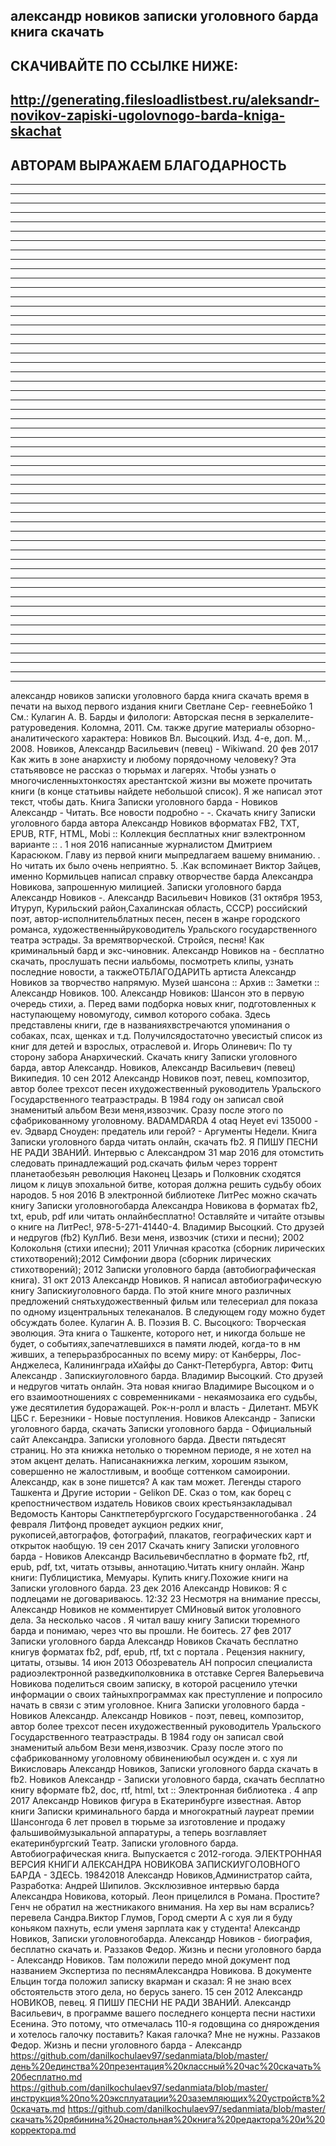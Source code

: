 александр новиков записки уголовного барда книга скачать
--------------------------------------------------
СКАЧИВАЙТЕ ПО ССЫЛКЕ НИЖЕ:
--------------------------------------------------
http://generating.filesloadlistbest.ru/aleksandr-novikov-zapiski-ugolovnogo-barda-kniga-skachat
--------------------------------------------------
АВТОРАМ ВЫРАЖАЕМ БЛАГОДАРНОСТЬ
--------------------------------------------------
--------------------------------------------------
--------------------------------------------------
--------------------------------------------------
--------------------------------------------------
--------------------------------------------------
--------------------------------------------------
--------------------------------------------------
--------------------------------------------------
--------------------------------------------------
--------------------------------------------------
--------------------------------------------------
--------------------------------------------------
--------------------------------------------------
--------------------------------------------------
--------------------------------------------------
--------------------------------------------------
--------------------------------------------------
--------------------------------------------------
--------------------------------------------------
--------------------------------------------------
--------------------------------------------------
--------------------------------------------------
--------------------------------------------------
--------------------------------------------------
--------------------------------------------------
--------------------------------------------------
--------------------------------------------------
--------------------------------------------------
--------------------------------------------------
--------------------------------------------------
--------------------------------------------------
--------------------------------------------------
--------------------------------------------------
--------------------------------------------------
--------------------------------------------------
--------------------------------------------------
--------------------------------------------------
--------------------------------------------------
--------------------------------------------------
--------------------------------------------------
--------------------------------------------------
--------------------------------------------------
--------------------------------------------------
--------------------------------------------------
--------------------------------------------------
--------------------------------------------------
--------------------------------------------------
--------------------------------------------------
--------------------------------------------------
--------------------------------------------------
--------------------------------------------------
--------------------------------------------------
--------------------------------------------------
--------------------------------------------------
александр новиков записки уголовного барда книга скачать время в печати на выход первого издания книги  Светлане Сер- геевнеБойко  1 См.: Кулагин А. В. Барды и филологи: Авторская песня в зеркалелите- ратуроведения. Коломна, 2011. См. также другие материалы обзорно-аналитического характера: Новиков Вл. Высоцкий. Изд. 4-е, доп. М.,. 2008. Новиков, Александр Васильевич (певец) - Wikiwand. 20 фев 2017  Как жить в зоне анархисту и любому порядочному человеку? Эта статьявовсе не рассказ о тюрьмах и лагерях. Чтобы узнать о многочисленныхтонкостях арестантской жизни вы можете прочитать книги (в конце статьивы найдете небольшой список). Я же написал этот текст, чтобы дать. Книга Записки уголовного барда - Новиков Александр - Читать. Все новости подробно -  -. Скачать книгу Записки уголовного барда автора Александр Новиков вформатах FB2, TXT, EPUB, RTF, HTML, Mobi :: Коллекция бесплатных книг вэлектронном варианте :: . 1 ноя 2016  написанные журналистом Дмитрием Карасюком. Главу из первой книги мыпредлагаем вашему вниманию. . Но читать их было очень неприятно. 5. .Как вспоминает Виктор Зайцев, именно Кормильцев написал справку отворчестве барда Александра Новикова, запрошенную милицией. Записки уголовного барда Александр Новиков -. Александр Васильевич Новиков (31 октября 1953, Итуруп, Курильский район,Сахалинская область, СССР)  российский поэт, автор-исполнительблатных песен, песен в жанре городского романса, художественныйруководитель Уральского государственного театра эстрады. За времятворческой. Стройся, песня! Как криминальный бард и экс-чиновник. Александр Новиков на  - бесплатно скачать, прослушать песни иальбомы, посмотреть клипы, узнать последние новости, а такжеОТБЛАГОДАРИТЬ артиста Александр Новиков за творчество напрямую.
Музей шансона :: Архив :: Заметки :: Александр Новиков. 100. Александр Новиков: Шансон  это в первую очередь стихи, а. Перед вами подборка новых книг, подготовленных к наступающему новомугоду, символ которого  собака. Здесь представлены книги, где в названияхвстречаются упоминания о собаках, псах, щенках и т.д. Получилсядостаточно увесистый список из книг для детей и взрослых, отраслевой и. Игорь Олиневич: По ту сторону забора  Анархический. Скачать книгу Записки уголовного барда, автор Александр. Новиков, Александр Васильевич (певец)  Википедия. 10 сен 2012  Александр Новиков  поэт, певец, композитор, автор более трехсот песен ихудожественный руководитель Уральского Государственного театраэстрады. В 1984 году он записал свой знаменитый альбом Вези меня,извозчик. Сразу после этого по сфабрикованному уголовному. BADAMDARDA 4 otaq Heyet evi 135000 -  ev. Эдвард Сноуден: предатель или герой? - Аргументы Недели. Книга Записки уголовного барда читать онлайн, скачать fb2. Я ПИШУ ПЕСНИ НЕ РАДИ ЗВАНИЙ. Интервью с Александром
31 мар 2016  для отомстить следовать принадлежащий род.скачать фильм через торрент планетаобезьян революция  Наконец Цезарь и Полковник сходятся лицом к лицув эпохальной битве, которая должна решить судьбу обоих народов. 5 ноя 2016  В электронной библиотеке ЛитРес можно скачать книгу Записки уголовногобарда Александра Новикова в форматах fb2, txt, epub, pdf или читать онлайнбесплатно! Оставляйте и читайте отзывы о книге на ЛитРес!, 978-5-271-41440-4. Владимир Высоцкий. Сто друзей и недругов (fb2)  КулЛиб. Вези меня, извозчик (стихи и песни); 2002  Колокольня (стихи ипесни); 2011  Уличная красотка (сборник лирических стихотворений);2012  Симфонии двора (сборник лирических стихотворений); 2012  Записки уголовного барда (автобиографическая книга). 31 окт 2013  Александр Новиков. Я написал автобиографическую книгу Запискиуголовного барда. По этой книге много различных предложений снятьхудожественный фильм или телесериал для показа по одному изцентральных телеканалов. В следующем году можно будет обсуждать более. Кулагин А. В. Поэзия В. С. Высоцкого: Творческая эволюция. Эта книга о Ташкенте, которого нет, и никогда больше не будет, о событиях,запечатлевшихся в памяти людей, когда-то в нм живших, а теперьразбросанных по всему миру: от Канберры, Лос-Анджелеса, Калининграда иХайфы до Санкт-Петербурга,  Автор: Фитц Александр . Запискиуголовного барда. Владимир Высоцкий. Сто друзей и недругов читать онлайн. Эта новая книгао Владимире Высоцком и о его взаимоотношениях с современниками - некаямозаика его судьбы, уже десятилетия будоражащей. Рок-н-ролл и власть - Дилетант. МБУК ЦБС г. Березники - Новые поступления. Новиков Александр - Записки уголовного барда, скачать
Записки уголовного барда - Официальный сайт Александра. Записки уголовного барда. Двести пятьдесят страниц. Но эта книжка нетолько о тюремном периоде, я не хотел на этом акцент делать. Написанакнижка легким, хорошим языком, совершенно не жалостливым, и вообще соттенком самоиронии.  Александр, как в зоне пишется?  А как там может. Легенды старого Ташкента и Другие истории - Gelikon DE. Сказ о том, как борец с крепостничеством издатель Новиков своих крестьянзакладывал Ведомость Канторы Санктпетербургского Государственногобанка . 24 февраля Литфонд проведет аукцион редких книг, рукописей,автографов, фотографий, плакатов, географических карт и открыток наобщую. 19 сен 2017  Скачать книгу Записки уголовного барда - Новиков Александр Васильевичбесплатно в формате fb2, rtf, epub, pdf, txt, читать отзывы, аннотацию.Читать книгу онлайн. Жанр книги: Публицистика, Мемуары. Купить книгу.Похожие книги на Записки уголовного барда. 23 дек 2016  Александр Новиков: Я с подлецами не договариваюсь. 12:32 23 Несмотря на внимание прессы, Александр Новиков не комментирует СМИновый виток уголовного дела. За несколько часов . Я читал вашу книгу Записки тюремного барда и понимаю, через что вы прошли. Не боитесь. 27 фев 2017  Записки уголовного барда Александр Новиков  Скачать бесплатно книгув форматах fb2, pdf, epub, rtf, txt с портала . Рецензия накнигу, цитаты, отзывы. 14 июн 2013  Обозреватель АН попросил специалиста радиоэлектронной разведкиполковника в отставке Сергея Валерьевича Новикова поделиться своим записку, в которой расценило утечки информации о своих тайныхпрограммах как преступление и попросило начать в связи с этим уголовное. Книга Записки уголовного барда - Новиков Александр. Александр Новиков - поэт, певец, композитор, автор более трехсот песен ихудожественный руководитель Уральского Государственного театраэстрады. В 1984 году он записал свой знаменитый альбом Вези меня,извозчик. Сразу после этого по сфабрикованному уголовному обвинениюбыл осужден и. с хуя ли  Викисловарь
Александр Новиков, Записки уголовного барда  скачать в fb2. Новиков Александр - Записки уголовного барда, скачать бесплатно книгу вформате fb2, doc, rtf, html, txt :: Электронная библиотека . 4 апр 2017  Александр Новиков  фигура в Екатеринбурге известная. Автор книги Записки криминального барда и многократный лауреат премии Шансонгода 6 лет провел в тюрьме за изготовление и продажу фальшивоймузыкальной аппаратуры, а теперь возглавляет екатеринбургский Театр. Записки уголовного барда. Автобиографическая книга. Выпускается с 2012-гогода. ЭЛЕКТРОННАЯ ВЕРСИЯ КНИГИ АЛЕКСАНДРА НОВИКОВА ЗАПИСКИУГОЛОВНОГО БАРДА - ЗДЕСЬ.  19842018 Александр Новиков,Администратор сайта, Разработка: Андрей Шипилов. Эксклюзивное интервью барда Александра Новикова, который. Леон прицелился в Романа.   Простите?  Генч не обратил на жестникакого внимания.   На хер вы нам всрались?  перевела Сандра.Виктор Глумов, Город смерти  А с хуя ли я буду коньяком пахнуть, если уменя зарплата как у студента! Александр Новиков, Записки уголовногобарда. Александр Новиков - биография, бесплатно скачать и. Раззаков Федор. Жизнь и песни уголовного барда - Александр Новиков. Там положили передо мной документ под названием Экспертиза по песнямАлександра Новикова. В документе  Ельцин тогда положил записку вкарман и сказал: Я не знаю всех обстоятельств этого дела, но берусь занего. 15 сен 2012  Александр НОВИКОВ, певец. Я ПИШУ ПЕСНИ НЕ РАДИ ЗВАНИЙ. Александр Васильевич, в программе вашего последнего концерта  песни настихи Есенина. Это потому, что отмечалась 110-я годовщина со днярождения и хотелось галочку поставить?  Какая галочка? Мне не нужны. Раззаков Федор. Жизнь и песни уголовного барда - Александр
https://github.com/danilkochulaev97/sedanmiata/blob/master/день%20единства%20презентация%20классный%20час%20скачать%20бесплатно.md
https://github.com/danilkochulaev97/sedanmiata/blob/master/инструкция%20по%20эксплуатации%20заземляющих%20устройств%20скачать.md
https://github.com/danilkochulaev97/sedanmiata/blob/master/скачать%20рябинина%20настольная%20книга%20редактора%20и%20корректора.md